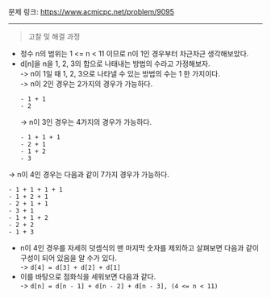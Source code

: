 문제 링크: https://www.acmicpc.net/problem/9095  
- - - 
> 고찰 및 해결 과정  
- 정수 n의 범위는 1 <= n < 11 이므로 n이 1인 경우부터 차근차근 생각해보았다.  
- d[n]을 n을 1, 2, 3의 합으로 나태내는 방법의 수라고 가정해보자.  
  -> n이 1일 때 1, 2, 3으로 나타낼 수 있는 방법의 수는 1 한 가지이다.  
  -> n이 2인 경우는 2가지의 경우가 가능하다.  
  ```
  - 1 + 1
  - 2
  ```
  -> n이 3인 경우는 4가지의 경우가 가능하다.  
  ```
  - 1 + 1 + 1
  - 2 + 1
  - 1 + 2
  - 3
  ```
 -> n이 4인 경우는 다음과 같이 7가지 경우가 가능하다.  
 ```
 - 1 + 1 + 1 + 1
 - 1 + 2 + 1
 - 2 + 1 + 1
 - 3 + 1
 - 1 + 1 + 2
 - 2 + 2
 - 1 + 3
 ```
- n이 4인 경우를 자세히 덧셈식의 맨 마지막 숫자를 제외하고 살펴보면 다음과 같이 구성이 되어 있음을 알 수가 있다.  
  -> ```d[4] = d[3] + d[2] + d[1]```
- 이를 바탕으로 점화식을 세워보면 다음과 같다.  
  -> ```d[n] = d[n - 1] + d[n - 2] + d[n - 3], (4 <= n < 11)```
  